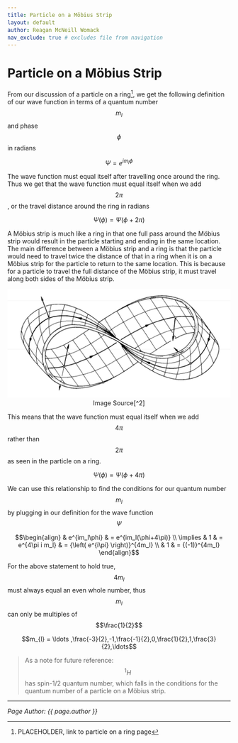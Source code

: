 ```yaml
---
title: Particle on a Möbius Strip
layout: default
author: Reagan McNeill Womack
nav_exclude: true # excludes file from navigation
---
```


# Particle on a Möbius Strip
From our discussion of a particle on a ring[^1], we get the following definition of our wave function in terms of a quantum number $$m_l$$ and phase $$\phi$$ in radians

$$\Psi = e^{im_{l}\phi}$$

The wave function must equal itself after travelling once around the ring. Thus we get that the wave function must equal itself when we add $$2\pi$$, or the travel distance around the ring in radians

$$\Psi(\phi) = \Psi(\phi+2\pi)$$

A Möbius strip is much like a ring in that one full pass around the Möbius strip would result in the particle starting and ending in the same location. The main difference between a Möbius strip and a ring is that the particle would need to travel twice the distance of that in a ring when it is on a Möbius strip for the particle to return to the same location. This is because for a particle to travel the full distance of the Möbius strip, it must travel along both sides of the Möbius strip.

<p align="center"><img src="/assets/images/mobius-strip.jpeg">Image Source[^2]</p>

This means that the wave function must equal itself when we add $$4\pi$$ rather than $$2\pi$$ as seen in the particle on a ring.

$$\Psi(\phi) = \Psi(\phi+4\pi)$$

We can use this relationship to find the conditions for our quantum number $$m_l$$ by plugging in our definition for the wave function $$\Psi$$

$$\begin{align}
& e^{im_l\phi} & = e^{im_l(\phi+4\pi)} \\
\implies & 1 & = e^{4\pi i m_l} & = {\left( e^{i\pi} \right)}^{4m_l} \\
& 1 & = {(-1)}^{4m_l}
\end{align}$$

For the above statement to hold true, $$4m_l$$ must always equal an even whole number, thus $$m_l$$ can only be multiples of $$\frac{1}{2}$$

$$m_{l} = \ldots ,\frac{-3}{2},-1,\frac{-1}{2},0,\frac{1}{2},1,\frac{3}{2},\ldots$$

> As a note for future reference: $$^{1}H$$ has spin-1/2 quantum number, which falls in the conditions for the quantum number of a particle on a Möbius strip.

---

*Page Author: {{ page.author }}*

[^1]: PLACEHOLDER, link to particle on a ring page
[^2]: https://medium.com/@shengmorni/1963-88a359d2f68b
